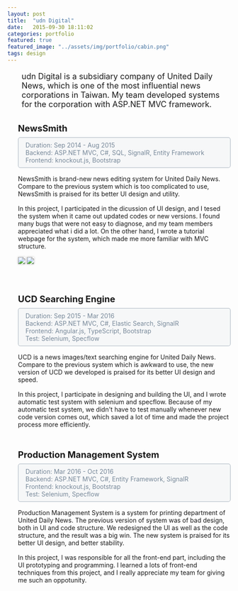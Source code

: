 ```yaml
---
layout: post
title:  "udn Digital"
date:   2015-09-30 18:11:02
categories: portfolio
featured: true
featured_image: "../assets/img/portfolio/cabin.png"
tags: design
---
```

<p class="summery">udn Digital is a subsidiary company of United Daily News, which is one of the most influential news corporations in Taiwan. My team developed systems for the corporation with ASP.NET MVC framework.
</p>
<ul class="task-list">
  <li id="NewsSmith">
    <strong>NewsSmith</strong></br>
    <ul class="task-info">
      <li>Duration: Sep 2014 - Aug 2015</li>
      <li>Backend: ASP.NET MVC, C#, SQL, SignalR, Entity Framework</li>
      <li>Frontend: knockout.js, Bootstrap</li>
    </ul>
    <p class="article-section">
      NewsSmith is brand-new news editing system for United Daily News.
      Compare to the previous system which is too complicated to use, NewsSmith is praised for its better UI design and utility.
    </p>
    <p class="article-section">
      In this project, I participated in the dicussion of UI design, and I tesed the system when it came out updated codes or new versions. 
      I found many bugs that were not easy to diagnose, and my team members appreciated what i did a lot. On the other hand, I wrote a tutorial webpage for the system, which made me more familiar with MVC structure.
    </p>
    <p>
      <img src="../assets/img/portfolio/udn/newsSmith01.png">
      <img src="../assets/img/portfolio/udn/newsSmith02.png">
    </p>
  </li>
  <li id="UCD">
    <strong>UCD Searching Engine</strong></br>
    <ul class="task-info">
      <li>Duration: Sep 2015 - Mar 2016</li>
      <li>Backend: ASP.NET MVC, C#, Elastic Search, SignalR</li>
      <li>Frontend: Angular.js, TypeScript, Bootstrap</li>
      <li>Test: Selenium, Specflow</li>
    </ul>
    <p class="article-section">    
      UCD is a news images/text searching engine for United Daily News.
      Compare to the previous system which is awkward to use, the new version of UCD we developed is praised for its better UI design and speed.
    </p>
    <p class="article-section">    
      In this project, I participate in designing and building the UI, and I wrote automatic test system with selenium and specflow. Because of my automatic test system, we didn't have to test manually whenever new code version comes out, which saved a lot of time and made the project process more efficiently.
    </p>
  </li>
  <li id="PMG">
    <strong>Production Management System</strong></br>
    <ul class="task-info">
      <li>Duration: Mar 2016 - Oct 2016</li>
      <li>Backend: ASP.NET MVC, C#, Entity Framework, SignalR</li>
      <li>Frontend: knockout.js, Bootstrap</li>
      <li>Test: Selenium, Specflow</li>
    </ul>
    <p class="article-section">
      Production Management System is a system for printing department of United Daily News. The previous version of system was of bad design, both in UI and code structure. We redesigned the UI as well as the code structure, and the result was a big win. The new system is praised for its better UI design, and better stability. 
    </p>
    <p class="article-section">
      In this project, I was responsible for all the front-end part, including the UI prototyping and programming. I learned a lots of front-end techniques from this project, and I really appreciate my team for giving me such an oppotunity.
    </p>
  </li>
</ul>

<style>
  .summery{
    margin-left: 2rem;
    font-size: 18px;
    margin-bottom: 2rem;
  }

  .task-list > li{
    margin-bottom: 3rem;
  }

  .task-list > li > strong{
    font-size: 20px;
  }  

  .task-info{
    list-style: none;
    padding: 0.5rem 1rem;
    margin: 0.5rem 0 1rem 0;
    color: lightslategray;
    border: 1px solid rgba(119,136,153, 0.6);
    border-radius: 5px;
    background: rgba(119,136,153, 0.05);
  }

 .article-section{
   margin: 1rem 0;
 }

  img{
    box-shadow: 0 0 5px #cccccc;
    margin-bottom: 1rem;
  }
</style>
